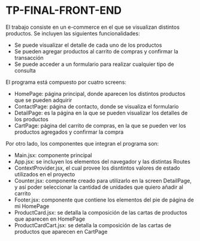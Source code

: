 # TP-FINAL-FRONT-END
El trabajo consiste en un e-commerce en el que se visualizan distintos productos. Se incluyen las siguientes funcionalidades:
- Se puede visualizar el detalle de cada uno de los productos
- Se pueden agregar productos al carrito de compras y confirmar la transacción
- Se puede acceder a un formulario para realizar cualquier tipo de consulta

El programa está compuesto por cuatro screens:
- HomePage: página principal, donde aparecen los distintos productos que se pueden adquirir
- ContactPage: página de contacto, donde se visualiza el formulario
- DetailPage: es la página en la que se pueden visualizar los detalles de los productos
- CartPage: página del carrito de compras, en la que se pueden ver los productos agregados y confirmar la compra

Por otro lado, los componentes que integran el programa son:
- Main.jsx: componente principal
- App.jsx: se incluyen los elementos del navegador y las distintas Routes
- ContextProvider.jsx, el cual provee los disntintos valores de estado utilizados en el proyecto
- Counter.jsx: componente creado para utilizarlo en la screen DetailPage, y así poder seleccionar la cantidad de unidades que quiero añadir al carrito
- Footer.jsx: componente que contiene los elementos del pie de página de mi HomePage
- ProductCard.jsx: se detalla la composición de las cartas de productos que aparecen en HomePage
- ProductCardCart.jsx: se detalla la composición de las cartas de productos que aparecen en CartPage
